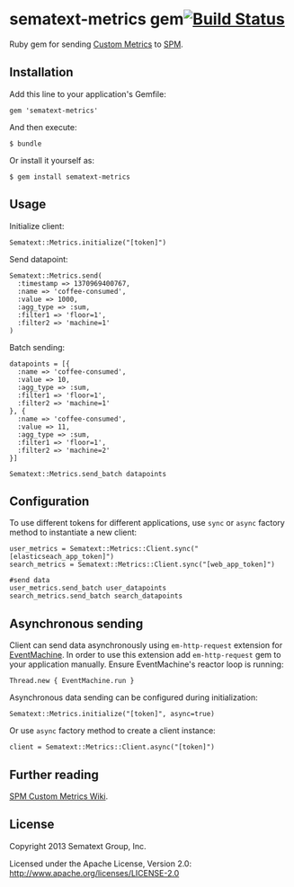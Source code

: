 # sematext-metrics gem[![Build Status](https://travis-ci.org/sematext/sematext-metrics-gem.png)](https://travis-ci.org/sematext/sematext-metrics-gem)

Ruby gem for sending [Custom Metrics](https://sematext.atlassian.net/wiki/display/PUBSPM/Custom+Metrics) to [SPM](http://sematext.com/spm/index.html).

## Installation

Add this line to your application's Gemfile:

    gem 'sematext-metrics'

And then execute:

    $ bundle

Or install it yourself as:

    $ gem install sematext-metrics

## Usage

Initialize client:

    Sematext::Metrics.initialize("[token]")

Send datapoint:

    Sematext::Metrics.send(
      :timestamp => 1370969400767,
      :name => 'coffee-consumed',
      :value => 1000,
      :agg_type => :sum,
      :filter1 => 'floor=1',
      :filter2 => 'machine=1'
    )

Batch sending:

    datapoints = [{
      :name => 'coffee-consumed', 
      :value => 10,
      :agg_type => :sum,
      :filter1 => 'floor=1',
      :filter2 => 'machine=1'
    }, { 
      :name => 'coffee-consumed',
      :value => 11,
      :agg_type => :sum,
      :filter1 => 'floor=1',
      :filter2 => 'machine=2'
    }]

    Sematext::Metrics.send_batch datapoints    

## Configuration

To use different tokens for different applications, use `sync` or `async` factory method to instantiate a new client:

    user_metrics = Sematext::Metrics::Client.sync("[elasticseach_app_token]")
    search_metrics = Sematext::Metrics::Client.sync("[web_app_token]")

    #send data
    user_metrics.send_batch user_datapoints
    search_metrics.send_batch search_datapoints


## Asynchronous sending

Client can send data asynchronously using `em-http-request` extension for [EventMachine](http://http://rubyeventmachine.com/). 
In order to use this extension add  `em-http-request` gem to your application manually. Ensure EventMachine's reactor loop is running:

    Thread.new { EventMachine.run }

Asynchronous data sending can be configured during initialization:

    Sematext::Metrics.initialize("[token]", async=true)

Or use `async` factory method to create a client instance:

    client = Sematext::Metrics::Client.async("[token]")

## Further reading

[SPM Custom Metrics Wiki](https://sematext.atlassian.net/wiki/display/PUBSPM/Custom+Metrics).

## License

Copyright 2013 Sematext Group, Inc.

Licensed under the Apache License, Version 2.0: http://www.apache.org/licenses/LICENSE-2.0

